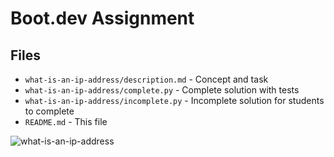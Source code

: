 # Boot.dev Assignment

## Files

- `what-is-an-ip-address/description.md` - Concept and task
- `what-is-an-ip-address/complete.py` - Complete solution with tests
- `what-is-an-ip-address/incomplete.py` - Incomplete solution for students to complete
- `README.md` - This file

![what-is-an-ip-address](https://github.com/trvswgnr/boot-dev-assignment/assets/8974888/f0227761-f813-4972-a41f-bf7d6b6f9afd)
